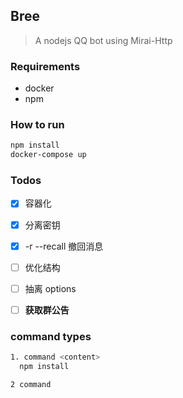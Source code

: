 ## Bree
> A nodejs QQ bot using Mirai-Http

### Requirements
+ docker
+ npm

### How to run
```sh
npm install
docker-compose up
```

### Todos

- [x] 容器化
- [x] 分离密钥
- [x] -r --recall 撤回消息
- [ ] 优化结构
- [ ] 抽离 options
- [ ] **获取群公告**


### command types

```sh
1. command <content>
  npm install

2 command 
```